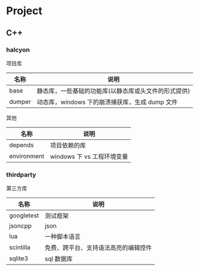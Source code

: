 # Project

## C++

### halcyon

项目库

| 名称   | 说明                                                 |
| ------ | ---------------------------------------------------- |
| base   | 静态库，一些基础的功能库(以静态库或头文件的形式提供) |
| dumper | 动态库，windows 下的崩溃捕获库，生成 dump 文件       |

其他

| 名称        | 说明                       |
| ----------- | -------------------------- |
| depends     | 项目依赖的库               |
| environment | windows 下 vs 工程环境变量 |

### thirdparty

第三方库

| 名称       | 说明                                 |
| ---------- | ------------------------------------ |
| googletest | 测试框架                             |
| jsoncpp    | json                                 |
| lua        | 一种脚本语言                         |
| scintilla  | 免费、跨平台、支持语法高亮的编辑控件 |
| sqlite3    | sql 数据库                           |

